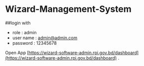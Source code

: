 # Wizard-Management-System

##login with 
* role : admin
* user name : admin@admin.com 
* password : 12345678


Open App [https://wizard-software-admin.rpi.gov.bd/dashboard](https://wizard-software-admin.rpi.gov.bd/dashboard) .
